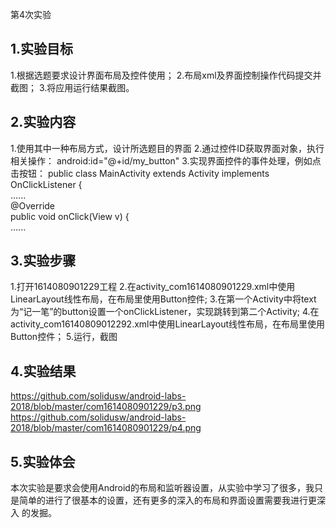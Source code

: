 第4次实验 
## 1.实验目标 
1.根据选题要求设计界面布局及控件使用； 
2.布局xml及界面控制操作代码提交并截图； 
3.将应用运行结果截图。 
## 2.实验内容 
1.使用其中一种布局方式，设计所选题目的界面 
2.通过控件ID获取界面对象，执行相关操作： 
android:id="@+id/my_button" 
3.实现界面控件的事件处理，例如点击按钮： 
public class MainActivity extends Activity  implements OnClickListener {     
    ......    
    @Override     
    public void onClick(View v) {  
    ...... 
## 3.实验步骤
1.打开1614080901229工程
2.在activity_com1614080901229.xml中使用LinearLayout线性布局，在布局里使用Button控件;
3.在第一个Activity中将text为“记一笔”的button设置一个onClickListener，实现跳转到第二个Activity; 
4.在activity_com16140809012292.xml中使用LinearLayout线性布局，在布局里使用Button控件；
5.运行，截图
## 4.实验结果
https://github.com/solidusw/android-labs-2018/blob/master/com1614080901229/p3.png
https://github.com/solidusw/android-labs-2018/blob/master/com1614080901229/p4.png
## 5.实验体会
   本次实验是要求会使用Android的布局和监听器设置，从实验中学习了很多，我只是简单的进行了很基本的设置，还有更多的深入的布局和界面设置需要我进行更深入
   的发掘。
